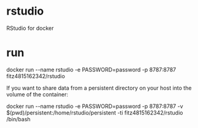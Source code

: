 # rstudio
RStudio for docker

# run
docker run --name rstudio -e PASSWORD=password  -p 8787:8787 fitz4815162342/rstudio

If you want to share data from a persistent directory on your host into the volume of the container:

docker run --name rstudio -e PASSWORD=password -p 8787:8787 -v $(pwd)/persistent:/home/rstudio/persistent -ti fitz4815162342/rstudio /bin/bash
